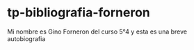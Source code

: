 # tp-bibliografia-forneron
Mi nombre es Gino Forneron del curso 5°4 y esta es una breve autobiografia
